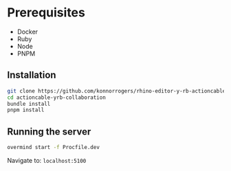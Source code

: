 # Prerequisites

- Docker
- Ruby
- Node
- PNPM


## Installation


```bash
git clone https://github.com/konnorrogers/rhino-editor-y-rb-actioncable.git
cd actioncable-yrb-collaboration
bundle install
pnpm install
```

## Running the server

```bash
overmind start -f Procfile.dev
```

Navigate to: `localhost:5100`



